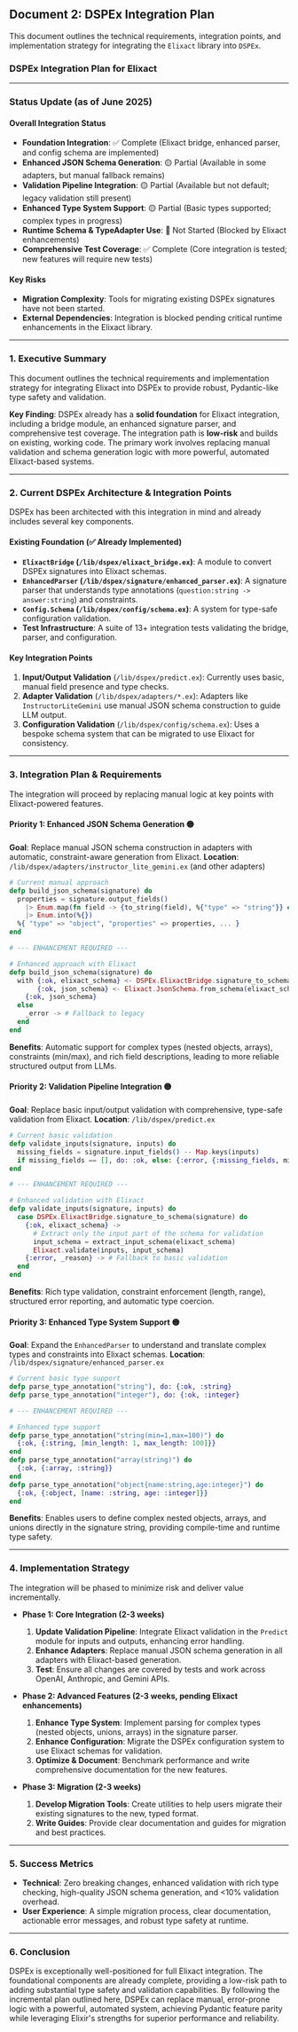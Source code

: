 ## Document 2: DSPEx Integration Plan

This document outlines the technical requirements, integration points, and implementation strategy for integrating the `Elixact` library into `DSPEx`.

### **DSPEx Integration Plan for Elixact**

---

### **Status Update (as of June 2025)**

#### **Overall Integration Status**
- **Foundation Integration**: ✅ Complete (Elixact bridge, enhanced parser, and config schema are implemented)
- **Enhanced JSON Schema Generation**: 🟡 Partial (Available in some adapters, but manual fallback remains)
- **Validation Pipeline Integration**: 🟡 Partial (Available but not default; legacy validation still present)
- **Enhanced Type System Support**: 🟡 Partial (Basic types supported; complex types in progress)
- **Runtime Schema & TypeAdapter Use**: 🔴 Not Started (Blocked by Elixact enhancements)
- **Comprehensive Test Coverage**: ✅ Complete (Core integration is tested; new features will require new tests)

#### **Key Risks**
- **Migration Complexity**: Tools for migrating existing DSPEx signatures have not been started.
- **External Dependencies**: Integration is blocked pending critical runtime enhancements in the Elixact library.

---

### **1. Executive Summary**

This document outlines the technical requirements and implementation strategy for integrating Elixact into DSPEx to provide robust, Pydantic-like type safety and validation.

**Key Finding**: DSPEx already has a **solid foundation** for Elixact integration, including a bridge module, an enhanced signature parser, and comprehensive test coverage. The integration path is **low-risk** and builds on existing, working code. The primary work involves replacing manual validation and schema generation logic with more powerful, automated Elixact-based systems.

---

### **2. Current DSPEx Architecture & Integration Points**

DSPEx has been architected with this integration in mind and already includes several key components.

#### **Existing Foundation (✅ Already Implemented)**
- **`ElixactBridge` (`/lib/dspex/elixact_bridge.ex`)**: A module to convert DSPEx signatures into Elixact schemas.
- **`EnhancedParser` (`/lib/dspex/signature/enhanced_parser.ex`)**: A signature parser that understands type annotations (`question:string -> answer:string`) and constraints.
- **`Config.Schema` (`/lib/dspex/config/schema.ex`)**: A system for type-safe configuration validation.
- **Test Infrastructure**: A suite of 13+ integration tests validating the bridge, parser, and configuration.

#### **Key Integration Points**
1.  **Input/Output Validation** (`/lib/dspex/predict.ex`): Currently uses basic, manual field presence and type checks.
2.  **Adapter Validation** (`/lib/dspex/adapters/*.ex`): Adapters like `InstructorLiteGemini` use manual JSON schema construction to guide LLM output.
3.  **Configuration Validation** (`/lib/dspex/config/schema.ex`): Uses a bespoke schema system that can be migrated to use Elixact for consistency.

---

### **3. Integration Plan & Requirements**

The integration will proceed by replacing manual logic at key points with Elixact-powered features.

#### **Priority 1: Enhanced JSON Schema Generation 🟡**
**Goal**: Replace manual JSON schema construction in adapters with automatic, constraint-aware generation from Elixact.
**Location**: `/lib/dspex/adapters/instructor_lite_gemini.ex` (and other adapters)

```elixir
# Current manual approach
defp build_json_schema(signature) do
  properties = signature.output_fields()
    |> Enum.map(fn field -> {to_string(field), %{"type" => "string"}} end)
    |> Enum.into(%{})
  %{ "type" => "object", "properties" => properties, ... }
end

# --- ENHANCEMENT REQUIRED ---

# Enhanced approach with Elixact
defp build_json_schema(signature) do
  with {:ok, elixact_schema} <- DSPEx.ElixactBridge.signature_to_schema(signature),
       {:ok, json_schema} <- Elixact.JsonSchema.from_schema(elixact_schema) do
    {:ok, json_schema}
  else
    _error -> # Fallback to legacy
  end
end
```
**Benefits**: Automatic support for complex types (nested objects, arrays), constraints (min/max), and rich field descriptions, leading to more reliable structured output from LLMs.

#### **Priority 2: Validation Pipeline Integration 🟡**
**Goal**: Replace basic input/output validation with comprehensive, type-safe validation from Elixact.
**Location**: `/lib/dspex/predict.ex`

```elixir
# Current basic validation
defp validate_inputs(signature, inputs) do
  missing_fields = signature.input_fields() -- Map.keys(inputs)
  if missing_fields == [], do: :ok, else: {:error, {:missing_fields, missing_fields}}
end

# --- ENHANCEMENT REQUIRED ---

# Enhanced validation with Elixact
defp validate_inputs(signature, inputs) do
  case DSPEx.ElixactBridge.signature_to_schema(signature) do
    {:ok, elixact_schema} ->
      # Extract only the input part of the schema for validation
      input_schema = extract_input_schema(elixact_schema)
      Elixact.validate(inputs, input_schema)
    {:error, _reason} -> # Fallback to basic validation
  end
end
```
**Benefits**: Rich type validation, constraint enforcement (length, range), structured error reporting, and automatic type coercion.

#### **Priority 3: Enhanced Type System Support 🟡**
**Goal**: Expand the `EnhancedParser` to understand and translate complex types and constraints into Elixact schemas.
**Location**: `/lib/dspex/signature/enhanced_parser.ex`

```elixir
# Current basic type support
defp parse_type_annotation("string"), do: {:ok, :string}
defp parse_type_annotation("integer"), do: {:ok, :integer}

# --- ENHANCEMENT REQUIRED ---

# Enhanced type support
defp parse_type_annotation("string(min=1,max=100)") do
  {:ok, {:string, [min_length: 1, max_length: 100]}}
end
defp parse_type_annotation("array(string)") do
  {:ok, {:array, :string}}
end
defp parse_type_annotation("object{name:string,age:integer}") do
  {:ok, {:object, [name: :string, age: :integer]}}
end
```
**Benefits**: Enables users to define complex nested objects, arrays, and unions directly in the signature string, providing compile-time and runtime type safety.

---

### **4. Implementation Strategy**

The integration will be phased to minimize risk and deliver value incrementally.

- **Phase 1: Core Integration (2-3 weeks)**
  1.  **Update Validation Pipeline**: Integrate Elixact validation in the `Predict` module for inputs and outputs, enhancing error handling.
  2.  **Enhance Adapters**: Replace manual JSON schema generation in all adapters with Elixact-based generation.
  3.  **Test**: Ensure all changes are covered by tests and work across OpenAI, Anthropic, and Gemini APIs.

- **Phase 2: Advanced Features (2-3 weeks, pending Elixact enhancements)**
  1.  **Enhance Type System**: Implement parsing for complex types (nested objects, unions, arrays) in the signature parser.
  2.  **Enhance Configuration**: Migrate the DSPEx configuration system to use Elixact schemas for validation.
  3.  **Optimize & Document**: Benchmark performance and write comprehensive documentation for the new features.

- **Phase 3: Migration (2-3 weeks)**
  1.  **Develop Migration Tools**: Create utilities to help users migrate their existing signatures to the new, typed format.
  2.  **Write Guides**: Provide clear documentation and guides for migration and best practices.

---

### **5. Success Metrics**
- **Technical**: Zero breaking changes, enhanced validation with rich type checking, high-quality JSON schema generation, and <10% validation overhead.
- **User Experience**: A simple migration process, clear documentation, actionable error messages, and robust type safety at runtime.

---

### **6. Conclusion**

DSPEx is exceptionally well-positioned for full Elixact integration. The foundational components are already complete, providing a low-risk path to adding substantial type safety and validation capabilities. By following the incremental plan outlined here, DSPEx can replace manual, error-prone logic with a powerful, automated system, achieving Pydantic feature parity while leveraging Elixir's strengths for superior performance and reliability.